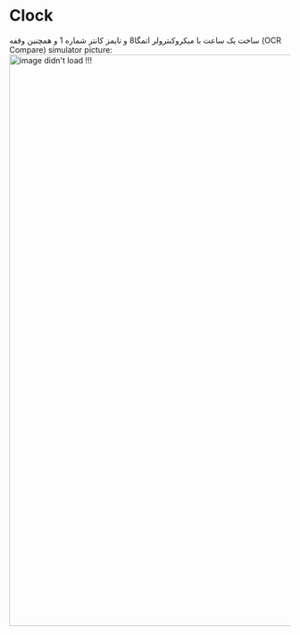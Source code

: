 # Clock
ساخت یک ساعت با میکروکنترولر اتمگا8 و تایمز کانتر شماره 1 و همچنین وقفه (OCR Compare)
simulator picture:
<img width="1024" alt="image didn't load !!!" src="https://github.com/user-attachments/assets/6f8ea6f7-35ff-4461-bd0e-cceef64c467d">
